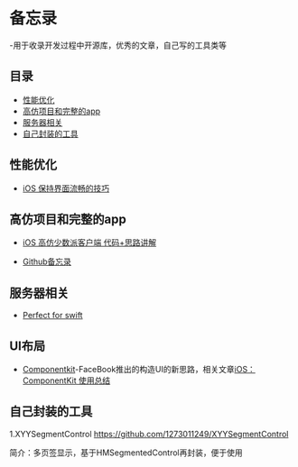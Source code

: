 ﻿# 备忘录
 -用于收录开发过程中开源库，优秀的文章，自己写的工具类等
## 目录 ##

- [性能优化](#性能优化)
- [高仿项目和完整的app](#高仿项目和完整的app)
- [服务器相关](#服务器相关)
- [自己封装的工具](#自己封装的工具)


## 性能优化 ##
- [iOS 保持界面流畅的技巧][1]

## 高仿项目和完整的app ##

- [iOS 高仿少数派客户端 代码+思路讲解][2]

- [Github备忘录][3]

## 服务器相关 ##

- [Perfect for swift][4]

## UI布局 ##

 - [Componentkit][5]-FaceBook推出的构造UI的新思路，相关文章[iOS：ComponentKit 使用总结][6]

## 自己封装的工具 ##

1.XYYSegmentControl https://github.com/1273011249/XYYSegmentControl

简介：多页签显示，基于HMSegmentedControl再封装，便于使用


  [1]: https://blog.ibireme.com/2015/11/12/smooth_user_interfaces_for_ios/
  [2]: http://www.jianshu.com/p/1265eea814c6
  [3]: http://www.jianshu.com/p/5c16f21a74de
  [4]: https://github.com/PerfectlySoft/Perfect
  [5]: https://github.com/facebook/componentkit
  [6]: https://segmentfault.com/a/1190000002706612